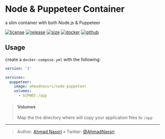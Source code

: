 # Node & Puppeteer Container

a slim container with both Node.js & Puppeteer

[![license][license-img]][license-url]
[![release][release-img]][release-url]
[![size][size-img]][size-url]
[![docker][docker-img]][docker-url]
[![github][github-img]][github-url]

## Usage

create a `docker-compose.yml` with the following:

``` yaml
version: '3'

services:
  puppeteer:
    image: ahmadnassri/node-puppeteer
    volumes:
      - ${PWD}:/app
```

> #### Volumes
>
> Map the the directory where will copy your application files to `/app`

----
> Author: [Ahmad Nassri](https://www.ahmadnassri.com/) &bull;
> Twitter: [@AhmadNassri](https://twitter.com/AhmadNassri)

[license-url]: LICENSE
[license-img]: https://badgen.net/github/license/ahmadnassri/docker-node-puppeteer

[release-url]: https://github.com/ahmadnassri/docker-node-puppeteer/releases
[release-img]: https://badgen.net/github/release/ahmadnassri/docker-node-puppeteer

[size-url]: https://hub.docker.com/r/ahmadnassri/node-puppeteer
[size-img]: https://badgen.net/docker/size/ahmadnassri/node-puppeteer

[docker-url]: https://hub.docker.com/r/ahmadnassri/node-puppeteer
[docker-img]: https://badgen.net/badge/icon/docker%20hub?icon=docker&label

[github-url]: https://github.com/users/ahmadnassri/packages/container/package/node-puppeteer
[github-img]: https://badgen.net/badge/icon/github%20registry?icon=github&label
